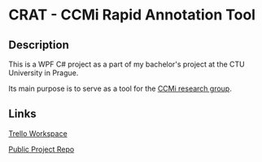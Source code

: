 # CRAT - CCMi Rapid Annotation Tool

## Description
This is a WPF C# project as a part of my bachelor's project at the CTU University in Prague.

Its main purpose is to serve as a tool for the [CCMi research group](https://ccmi.fit.cvut.cz/home/).

## Links
[Trello Workspace](https://trello.com/b/1QWKBSOi)

[Public Project Repo](https://github.com/spryslmatej/CRAT)
